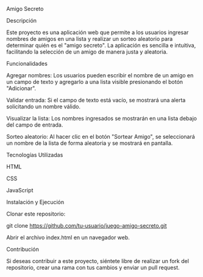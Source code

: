Amigo Secreto

Descripción

Este proyecto es una aplicación web que permite a los usuarios ingresar nombres de amigos en una lista y realizar un sorteo aleatorio para determinar quién es el "amigo secreto". La aplicación es sencilla e intuitiva, facilitando la selección de un amigo de manera justa y aleatoria.

Funcionalidades

Agregar nombres: Los usuarios pueden escribir el nombre de un amigo en un campo de texto y agregarlo a una lista visible presionando el botón "Adicionar".

Validar entrada: Si el campo de texto está vacío, se mostrará una alerta solicitando un nombre válido.

Visualizar la lista: Los nombres ingresados se mostrarán en una lista debajo del campo de entrada.

Sorteo aleatorio: Al hacer clic en el botón "Sortear Amigo", se seleccionará un nombre de la lista de forma aleatoria y se mostrará en pantalla.

Tecnologías Utilizadas

HTML

CSS

JavaScript

Instalación y Ejecución

Clonar este repositorio:

git clone https://github.com/tu-usuario/juego-amigo-secreto.git

Abrir el archivo index.html en un navegador web.

Contribución

Si deseas contribuir a este proyecto, siéntete libre de realizar un fork del repositorio, crear una rama con tus cambios y enviar un pull request.
